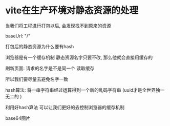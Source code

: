 # vite在生产环境对静态资源的处理

当我们将工程进行打包以后, 会发现找不到原来的资源

baseUrl: "/"

打包后的静态资源为什么要有hash

浏览器是有一个缓存机制 静态资源名字只要不改, 那么他就会直接用缓存的

刷新页面: 请求的名字是不是同一个 读取缓存 

所以我们要尽量去避免名字一致

hash算法: 将一串字符串经过运算得到一个新的乱码字符串 (uuid才是全世界独一无二的 )

利用好hash算法 可以让我们更好的去控制浏览器的缓存机制

base64图片 